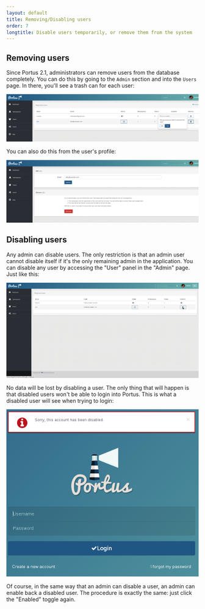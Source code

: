 ```yaml
---
layout: default
title: Removing/Disabling users
order: 7
longtitle: Disable users temporarily, or remove them from the system
---
```


## Removing users

Since Portus 2.1, administrators can remove users from the database
completely. You can do this by going to the `Admin` section and into
the `Users` page. In there, you'll see a trash can for each user:

![Removing](/images/docs/remove-user.png)

You can also do this from the user's profile:

![Removing](/images/docs/remove-user-profile.png)

## Disabling users

Any admin can disable users. The only restriction is that an admin user cannot
disable itself if it's the only remaining admin in the application. You can
disable any user by accessing the "User" panel in the "Admin" page. Just like
this:

![Disabling](/images/docs/disabling-user.png)

No data will be lost by disabling a user. The only thing that will happen is
that disabled users won't be able to login into Portus. This is what a disabled
user will see when trying to login:

![Disabled](/images/docs/disabled-user.png)

Of course, in the same way that an admin can disable a user, an admin can
enable back a disabled user. The procedure is exactly the same: just click
the "Enabled" toggle again.
